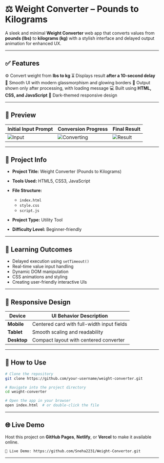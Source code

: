 # ⚖️ Weight Converter – Pounds to Kilograms

A sleek and minimal **Weight Converter** web app that converts values from **pounds (lbs)** to **kilograms (kg)** with a stylish interface and delayed output animation for enhanced UX.

---

## ✅ Features

⚙️ Convert weight from **lbs to kg**
⏳ Displays result **after a 10-second delay**
🎨 Smooth UI with modern glassmorphism and glowing borders
🔐 Output shown only after processing, with loading message
💻 Built using **HTML, CSS, and JavaScript**
🌙 Dark-themed responsive design

---

## 📸 Preview

| Initial Input Prompt                             | Conversion Progress                                   | Final Result                                      |
| ------------------------------------------------ | ----------------------------------------------------- | ------------------------------------------------- |
| ![Input](./Screenshot%202025-06-28%20151010.png) | ![Converting](./Screenshot%202025-06-28%20151028.png) | ![Result](./Screenshot%202025-06-28%20151051.png) |

---

## 📁 Project Info

* **Project Title:** Weight Converter (Pounds to Kilograms)
* **Tools Used:** HTML5, CSS3, JavaScript
* **File Structure:**

  * `index.html`
  * `style.css`
  * `script.js`
* **Project Type:** Utility Tool
* **Difficulty Level:** Beginner-friendly

---

## 🧠 Learning Outcomes

* Delayed execution using `setTimeout()`
* Real-time value input handling
* Dynamic DOM manipulation
* CSS animations and styling
* Creating user-friendly interactive UIs

---

## 📱 Responsive Design

| Device      | UI Behavior Description                    |
| ----------- | ------------------------------------------ |
| **Mobile**  | Centered card with full-width input fields |
| **Tablet**  | Smooth scaling and readability             |
| **Desktop** | Compact layout with centered converter     |

---

## 🚀 How to Use

```bash
# Clone the repository
git clone https://github.com/your-username/weight-converter.git

# Navigate into the project directory
cd weight-converter

# Open the app in your browser
open index.html  # or double-click the file
```

---

## 🌐 Live Demo

Host this project on **GitHub Pages**, **Netlify**, or **Vercel** to make it available online.

```
🔗 Live Demo: https://github.com/Sneha2231/Weight-Convertor.git
```

---

